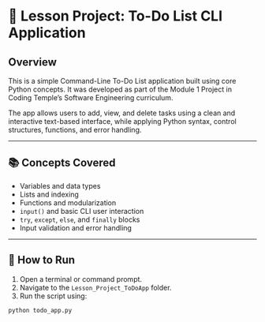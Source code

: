 # 📝 Lesson Project: To-Do List CLI Application

## Overview

This is a simple Command-Line To-Do List application built using core Python concepts. It was developed as part of the Module 1 Project in Coding Temple’s Software Engineering curriculum.

The app allows users to add, view, and delete tasks using a clean and interactive text-based interface, while applying Python syntax, control structures, functions, and error handling.

---

## 📚 Concepts Covered

- Variables and data types
- Lists and indexing
- Functions and modularization
- `input()` and basic CLI user interaction
- `try`, `except`, `else`, and `finally` blocks
- Input validation and error handling

---

## 🚀 How to Run

1. Open a terminal or command prompt.
2. Navigate to the `Lesson_Project_ToDoApp` folder.
3. Run the script using:

```bash
python todo_app.py
